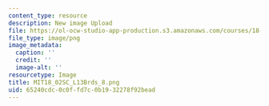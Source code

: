 ```yaml
---
content_type: resource
description: New image Upload
file: https://ol-ocw-studio-app-production.s3.amazonaws.com/courses/18-02sc-multivariable-calculus-fall-2010/65240cdc0c0ffd7c0b1932278f92bead_MIT18_02SC_L13Brds_8.png
file_type: image/png
image_metadata:
  caption: ''
  credit: ''
  image-alt: ''
resourcetype: Image
title: MIT18_02SC_L13Brds_8.png
uid: 65240cdc-0c0f-fd7c-0b19-32278f92bead
---
```

